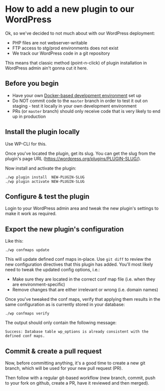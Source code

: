 # How to add a new plugin to our WordPress

Ok, so we've decided to not much about with our WordPress deployment:
- PHP files are not webserver-writable
- FTP access to stg/prod environments does not exist
- We track our WordPress code in a git repository

This means that classic method (point-n-click) of plugin installation in WordPress admin ain't gonna cut it here.



## Before you begin

- Have your own [Docker-based development environment](docker-dev-environment.md) set up
- Do NOT commit code to the `master` branch in order to test it out on staging - test it locally in your own development environment
- PRs (or `master` branch) should only receive code that is very likely to end up in production



## Install the plugin locally

Use WP-CLI for this.

Once you've located the plugin, get its slug.
You can get the slug from the plugin's page URL (https://wordpress.org/plugins/PLUGIN-SLUG/).

Now install and activate the plugin:
```
./wp plugin install  NEW-PLUGIN-SLUG
./wp plugin activate NEW-PLUGIN-SLUG
```



## Configure & test the plugin

Login to your WordPress admin area and tweak the new plugin's settings to make it work as required.



## Export the new plugin's configuration

Like this:
```
./wp confmaps update
```

This will update defined conf maps in-place.
Use `git diff` to review the new configuration directives that this plugin has added.
You'll most likely need to tweak the updated config options, i.e.:
- Make sure they are located in the correct conf map file (i.e. when they are environment-specific)
- Remove changes that are either irrelevant or wrong (i.e. domain names)

Once you've tweaked the conf maps, verify that applying them results in the same configuration as is currently stored in your database:
```
./wp confmaps verify
```
The output should only contain the following message:
```
Success: Database table wp_options is already consistent with the defined conf maps.
```



## Commit & create a pull request

Now, before committing anything, it's a good time to create a new git branch, which will be used for your new pull request (PR).

Then follow with a regular git-based workflow (new branch, commit, push to your fork on github, create a PR, have it reviewed and then merged).
